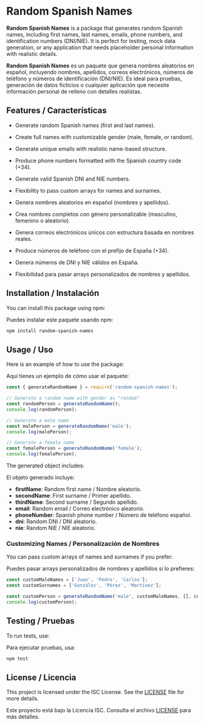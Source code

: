 
# Random Spanish Names

**Random Spanish Names** is a package that generates random Spanish names, including first names, last names, emails, phone numbers, and identification numbers (DNI/NIE). It is perfect for testing, mock data generation, or any application that needs placeholder personal information with realistic details.

**Random Spanish Names** es un paquete que genera nombres aleatorios en español, incluyendo nombres, apellidos, correos electrónicos, números de teléfono y números de identificación (DNI/NIE). Es ideal para pruebas, generación de datos ficticios o cualquier aplicación que necesite información personal de relleno con detalles realistas.

## Features / Características

- Generate random Spanish names (first and last names).
- Create full names with customizable gender (male, female, or random).
- Generate unique emails with realistic name-based structure.
- Produce phone numbers formatted with the Spanish country code (+34).
- Generate valid Spanish DNI and NIE numbers.
- Flexibility to pass custom arrays for names and surnames.

- Genera nombres aleatorios en español (nombres y apellidos).
- Crea nombres completos con género personalizable (masculino, femenino o aleatorio).
- Genera correos electrónicos únicos con estructura basada en nombres reales.
- Produce números de teléfono con el prefijo de España (+34).
- Genera números de DNI y NIE válidos en España.
- Flexibilidad para pasar arrays personalizados de nombres y apellidos.

## Installation / Instalación

You can install this package using npm:

Puedes instalar este paquete usando npm:

```bash
npm install random-spanish-names
```

## Usage / Uso

Here is an example of how to use the package:

Aquí tienes un ejemplo de cómo usar el paquete:

```javascript
const { generateRandomName } = require('random-spanish-names');

// Generate a random name with gender as "random"
const randomPerson = generateRandomName();
console.log(randomPerson);

// Generate a male name
const malePerson = generateRandomName('male');
console.log(malePerson);

// Generate a female name
const femalePerson = generateRandomName('female');
console.log(femalePerson);
```

The generated object includes:

El objeto generado incluye:

- **firstName**: Random first name / Nombre aleatorio.
- **secondName**: First surname / Primer apellido.
- **thirdName**: Second surname / Segundo apellido.
- **email**: Random email / Correo electrónico aleatorio.
- **phoneNumber**: Spanish phone number / Número de teléfono español.
- **dni**: Random DNI / DNI aleatorio.
- **nie**: Random NIE / NIE aleatorio.

### Customizing Names / Personalización de Nombres

You can pass custom arrays of names and surnames if you prefer:

Puedes pasar arrays personalizados de nombres y apellidos si lo prefieres:

```javascript
const customMaleNames = ['Juan', 'Pedro', 'Carlos'];
const customSurnames = ['González', 'Pérez', 'Martínez'];

const customPerson = generateRandomName('male', customMaleNames, [], customSurnames);
console.log(customPerson);
```

## Testing / Pruebas

To run tests, use:

Para ejecutar pruebas, usa:

```bash
npm test
```

## License / Licencia

This project is licensed under the ISC License. See the [LICENSE](./LICENSE) file for more details.

Este proyecto está bajo la Licencia ISC. Consulta el archivo [LICENSE](./LICENSE) para más detalles.
